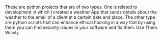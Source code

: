 These are python projects that are of two types. One is related to development in which I created a weather App that sends details about the weather to the email of a client at a certain date and place. The other type are python scripts that can enhance ethical hacking in a way that by using them you can find security issues in your software and fix them. Use Them Wisely.
